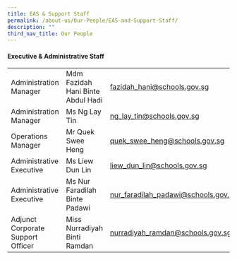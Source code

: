 ```yaml
---
title: EAS & Support Staff
permalink: /about-us/Our-People/EAS-and-Support-Staff/
description: ""
third_nav_title: Our People
---
```

#### Executive & Administrative Staff

| |  | |
| -------- | -------- | -------- |
| Administration Manager    | 	Mdm Fazidah Hani Binte Abdul Hadi     | [fazidah\_hani@schools.gov.sg](mailto:fazidah_hani@schools.gov.sg)     |
|Administration Manager|Ms Ng Lay Tin|[ng_lay_tin@schools.gov.sg](mailto:ng_lay_tin@schools.gov.sg)
|Operations Manager|Mr Quek Swee Heng|[quek_swee_heng@schools.gov.sg](mailto:quek_swee_heng@schools.gov.sg)
|Administrative Executive|Ms Liew Dun Lin|[liew_dun_lin@schools.gov.sg](mailto:liew_dun_lin@schools.gov.sg)
|Administrative Executive|Ms Nur Faradilah Binte Padawi|[nur_faradilah_padawi@schools.gov.sg](mailto:nur_faradilah_padawi@schools.gov.sg)
|Adjunct Corporate Support Officer|Miss Nurradiyah Binti Ramdan|[nurradiyah_ramdan@schools.gov.sg](mailto:nurradiyah_ramdan@schools.gov.sg)
